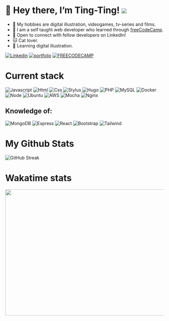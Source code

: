 # 👋 Hey there, I’m Ting-Ting! ![](https://komarev.com/ghpvc/?username=7ing7ing)


- 👀 My hobbies are digital illustration, videogames, tv-series and films.
- 🌱 I am a self taught web developer who learned through [freeCodeCamp](https://www.freecodecamp.org/).
- 🤝 Open to connect with fellow developers on LinkedIn!
- 🐱 Cat lover.
- 🎨 Learning digital illustration.
 
[![Linkedin](https://img.shields.io/badge/LinkedIn-0077B5?style=for-the-badge&logo=linkedin&logoColor=white)](https://www.linkedin.com/in/7ing7ing/)
[![portfolio](https://img.shields.io/badge/Portfolio-FF869E?style=for-the-badge&logo=Portfolio&logoColor=white)](https://7ing7ing.vercel.app/)
[![FREECODECAMP](https://img.shields.io/badge/-FREECODECAMP-243A73?style=for-the-badge&logo=Portfolio&logoColor=white)](https://www.freecodecamp.org/7ing7ing)


# Current stack
![Javascript](https://img.shields.io/badge/JavaScript-F7DF1E?style=for-the-badge&logo=javascript&logoColor=black)
![Html](https://img.shields.io/badge/HTML5-E34F26?style=for-the-badge&logo=html5&logoColor=white)
![Css](https://img.shields.io/badge/CSS3-1572B6?style=for-the-badge&logo=css3&logoColor=white)
![Stylus](https://img.shields.io/badge/stylus-%23ff6347.svg?style=for-the-badge&logo=stylus&logoColor=white)
![Hugo](https://img.shields.io/badge/Hugo-black.svg?style=for-the-badge&logo=Hugo)
![PHP](https://img.shields.io/badge/php-%23777BB4.svg?style=for-the-badge&logo=php&logoColor=white)
![MySQL](https://img.shields.io/badge/mysql-%2300f.svg?style=for-the-badge&logo=mysql&logoColor=white)
![Docker](https://img.shields.io/badge/docker-%230db7ed.svg?style=for-the-badge&logo=docker&logoColor=white)
![Node](	https://img.shields.io/badge/Node.js-43853D?style=for-the-badge&logo=node.js&logoColor=white)
![Ubuntu](https://img.shields.io/badge/Ubuntu-E95420?style=for-the-badge&logo=ubuntu&logoColor=white)
![AWS](https://img.shields.io/badge/AWS-%23FF9900.svg?style=for-the-badge&logo=amazon-aws&logoColor=white)
![Mocha](https://img.shields.io/badge/-mocha-%238D6748?style=for-the-badge&logo=mocha&logoColor=white)
![Nginx](https://img.shields.io/badge/nginx-%23009639.svg?style=for-the-badge&logo=nginx&logoColor=white)

## Knowledge of:
![MongoDB](https://img.shields.io/badge/MongoDB-4EA94B?style=for-the-badge&logo=mongodb&logoColor=white)
![Express](https://img.shields.io/badge/Express.js-404D59?style=for-the-badge)
![React](https://img.shields.io/badge/React-20232A?style=for-the-badge&logo=react&logoColor=61DAFB)
![Bootstrap](https://img.shields.io/badge/Bootstrap-563D7C?style=for-the-badge&logo=bootstrap&logoColor=white)
![Tailwind](https://img.shields.io/badge/Tailwind_CSS-38B2AC?style=for-the-badge&logo=tailwind-css&logoColor=white)

# My Github Stats
![GitHub Streak](https://github-readme-streak-stats.herokuapp.com/?user=7ing7ing&theme=transparent)

# Wakatime stats
<img src="https://wakatime.com/share/@7ing7ing/14c987f2-fb05-46a1-b6ca-6c52206749a1.svg" height="400" width="600"></img>


<!---
7ing7ing/7ing7ing is a ✨ special ✨ repository because its `README.md` (this file) appears on your GitHub profile.
You can click the Preview link to take a look at your changes.
--->
